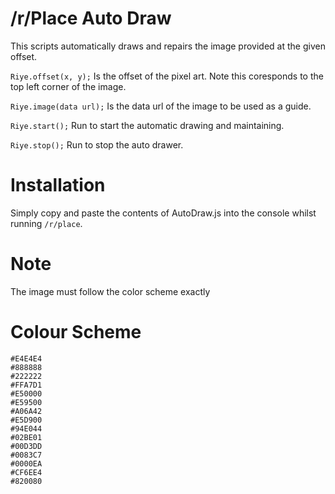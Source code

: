 # /r/Place Auto Draw
This scripts automatically draws and repairs the image provided at the given offset.

`Riye.offset(x, y);`
Is the offset of the pixel art. Note this coresponds to the top left corner of the image.

`Riye.image(data url);`
Is the data url of the image to be used as a guide.

`Riye.start();`
Run to start the automatic drawing and maintaining.

`Riye.stop();`
Run to stop the auto drawer.

Installation
===

Simply copy and paste the contents of AutoDraw.js into the console whilst running `/r/place`.

Note
===
The image must follow the color scheme exactly

Colour Scheme
===
```#FFFFFF
#E4E4E4
#888888
#222222
#FFA7D1
#E50000
#E59500
#A06A42
#E5D900
#94E044
#02BE01
#00D3DD
#0083C7
#0000EA
#CF6EE4
#820080
